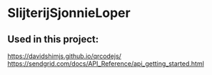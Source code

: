 # SlijterijSjonnieLoper

## Used in this project:

https://davidshimjs.github.io/qrcodejs/  https://sendgrid.com/docs/API_Reference/api_getting_started.html
